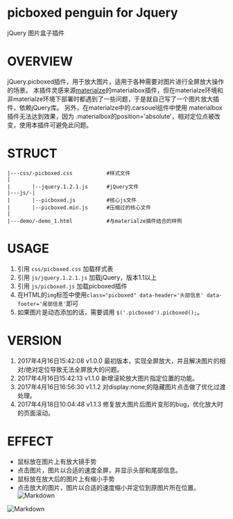 # picboxed penguin for Jquery
jQuery 图片盒子插件

# OVERVIEW
jQuery.picboxed插件，用于放大图片，适用于各种需要对图片进行全屏放大操作的场景。
本插件灵感来源[materialze](http://materializecss.com)的materialbox插件，但在materialze环境和非materialze环境下部署时都遇到了一些问题，于是就自己写了一个图片放大插件，依赖jQuery库。
另外，在materialze中的.carsouel组件中使用 materialbox插件无法达到效果，因为 .materialbox的position='absolute'，相对定位点被改变，使用本插件可避免此问题。

# STRUCT

	|---css/-picboxed.css			#样式文件
	|
	|		|--jquery.1.2.1.js		#jQuery文件
	|---js/-|
	|		|--picboxed.js			#核心js文件
	|		|--picboxed.min.js		#压缩过的核心文件
	|
	|---demo/-demo_1.html			#与materialze插件结合的样例
	

# USAGE
1. 引用 `css/picboxed.css` 加载样式表
1. 引用 `js/jquery.1.2.1.js` 加载jQuery，版本1.1以上
1. 引用 `js/picboxed.js` 加载picboxed插件
1. 在HTML的`img`标签中使用`class="picboxed" data-header='头部信息' data-footer='尾部信息'`即可
1. 如果图片是动态添加的话，需要调用 `$('.picboxed').picboxed();`。  

# VERSION
1. 2017年4月16日15:42:08	v1.0.0		最初版本，实现全屏放大，并且解决图片的相对/绝对定位导致无法全屏放大的问题。
1. 2017年4月16日15:42:13	v1.1.0		新增滚轮放大图片指定位置的功能。
1. 2017年4月16日16:56:30	v1.1.2		对display:none;的隐藏图片点击做了优化过渡处理。
1. 2017年4月18日10:04:48	v1.1.3		修复放大图片后图片变形的bug，优化放大时的页面滚动。

# EFFECT
- 鼠标放在图片上有放大镜手势
- 点击图片，图片以合适的速度全屏，并显示头部和尾部信息。
- 鼠标放在放大后的图片上有缩小手势
- 点击放大的图片，图片以合适的速度缩小并定位到原图片所在位置。
![Markdown](http://i1.piimg.com/1949/c2e3d88921b1105e.jpg)  

![Markdown](http://i1.piimg.com/1949/6ea36cd0e9448aff.jpg)

